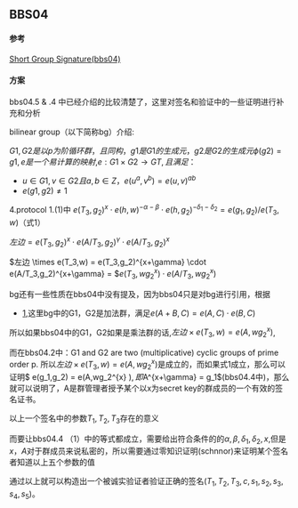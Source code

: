 ## BBS04

#### 参考
[Short Group Signature(bbs04)](https://crypto.stanford.edu/dabo/papers/groupsigs.pdf)

#### 方案
bbs04.5 & .4 中已经介绍的比较清楚了，这里对签名和验证中的一些证明进行补充和分析

bilinear group（以下简称bg）介绍:

$G1,G2是以p为阶循环群，且同构，g1是G1的生成元，g2是G2的生成元  \phi(g2)=g1,e是一个易计算的映射,$$e:G1 \times G2 \rightarrow GT,且满足：$

- $u\in G1,v \in G2且a,b \in Z，e(u^a,v^b) = e(u,v)^{ab}$
- $e(g1,g2) \neq 1$

4.protocol 1.(1)中 $e(T_3,g_2)^x\cdot e(h,w)^{-\alpha -\beta}\cdot e(h,g_2)^{-\delta_1 - \delta_2} = e(g_1,g_2)/e(T_3,w)$（式1）

$左边 = e(T_3,g_2)^x\cdot e(A/T_3,g_2)^{\gamma}\cdot e(A/T_3,g_2)^{x}$

$左边 \times e(T_3,w) = e(T_3,g_2)^{x+\gamma} \cdot e(A/T_3,g_2)^{x+\gamma} = $$e(T_3,wg_2^{x}) \cdot e(A/T_3,wg_2^{x})$

bg还有一些性质在bbs04中没有提及，因为bbs04只是对bg进行引用，根据

- [1](https://yq.aliyun.com/articles/763967),这里bg中的G1，G2是加法群，满足$e(A+B,C) = e(A,C)\cdot e(B,C)$

所以如果bbs04中的G1，G2如果是乘法群的话,$左边 \times e(T_3,w) = e(A,wg_2^{x})$,

而在bbs04.2中：G1 and G2 are two (multiplicative) cyclic groups of prime order p.
所以$左边 \times e(T_3,w) = e(A,wg_2^{x})$是成立的，而如果式1成立，那么可以证明$ e(g_1,g_2) = e(A,wg_2^{x} $), 即$A^{x+\gamma} = g_1$(bbs04.4中)，那么就可以说明了，A是群管理者授予某个以x为secret key的群成员的一个有效的签名证书。

以上一个签名中的参数$T_1,T_2,T_3$存在的意义

而要让bbs04.4 （1）中的等式都成立，需要给出符合条件的的$\alpha,\beta,\delta_1,\delta_2,x$,但是$x，A$对于群成员来说私密的，所以需要通过零知识证明(schnnor)来证明某个签名者知道以上五个参数的值

通过以上就可以构造出一个被诚实验证者验证正确的签名$(T_1,T_2,T_3,c,s_1,s_2,s_3,s_4,s_5)$。